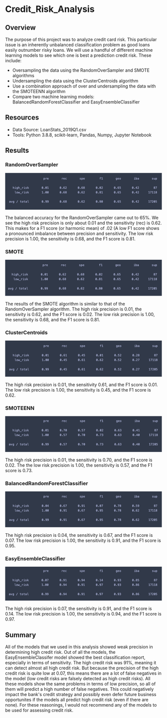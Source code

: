 # Credit_Risk_Analysis

## Overview
The purpose of this project was to analyze credit card risk. This particular issue is an inherently unbalanced classification problem as good loans easily outnumber risky loans. We will use a handful of different machine learning models to see which one is best a prediction credit risk. These include:
  - Oversampling the data using the RandomOverSampler and SMOTE algorithms
  - Undersampling the data using the ClusterCentroids algorithm
  - Use a combination approach of over and undersampling the data with the SMOTEENN algorithm
  - Compare two machine learning models: BalancedRandomForestClassifier and EasyEnsembleClassifier

## Resources
- Data Source: LoanStats_2019Q1.csv
- Tools: Python 3.8.8, scikit-learn, Pandas, Numpy, Jupyter Notebook

## Results
### RandomOverSampler
![ROS](https://github.com/RyleeJensen/Credit_Risk_Analysis/blob/main/Images/RandomOverSampler.png)

The balanced accuracy for the RandomOverSampler came out to 65%. We see the high risk precision is only about 0.01 and the sensitivity (rec) is 0.62. This makes for a F1 score (or harmonic mean) of .02 (A low F1 score shows a pronounced imbalance between precision and sensitivity. The low risk precision is 1.00, the sensitivity is 0.68, and the F1 score is 0.81.

### SMOTE
![SMOTE](https://github.com/RyleeJensen/Credit_Risk_Analysis/blob/main/Images/SMOTE.png)

The results of the SMOTE algorithm is similar to that of the RandomOverSampler algorithm. The high risk precision is 0.01, the sensitivity is 0.62, and the F1 score is 0.02. The low risk precision is 1.00, the sensitivity is 0.68, and the F1 score is 0.81.

### ClusterCentroids 
![ClusterCentroids](https://github.com/RyleeJensen/Credit_Risk_Analysis/blob/main/Images/ClusterCentroids.png)

The high risk precision is 0.01, the sensitivity 0.61, and the F1 score is 0.01. The low risk precision is 1.00, the sensitivity is 0.45, and the F1 score is 0.62.

### SMOTEENN
![SMOTEENN](https://github.com/RyleeJensen/Credit_Risk_Analysis/blob/main/Images/SMOTEENN.png)

The high risk precision is 0.01, the sensitivity is 0.70, and the F1 score is 0.02. The the low risk precision is 1.00, the sensitivity is 0.57, and the F1 score is 0.73.

### BalancedRandomForestClassifier
![BRFC](https://github.com/RyleeJensen/Credit_Risk_Analysis/blob/main/Images/BRFC.png)

The high risk precision is 0.04, the sensitivity is 0.67, and the F1 score is 0.07. The low risk precision is 1.00, the sensitivity is 0.91, and the F1 score is 0.95.

### EasyEnsembleClassifier
![EEC](https://github.com/RyleeJensen/Credit_Risk_Analysis/blob/main/Images/EEC.png)

The high risk precision is 0.07, the sensitivity is 0.91, and the F1 score is 0.14. The low risk precision is 1.00, the sensitivity is 0.94, and the F1 score is 0.97.

## Summary
All of the models that we used in this analysis showed weak precision in determining high credit risk. Out of all the models, the EasyEnsembleClassifer model showed the best classification report, especially in terms of sensitivity. The high credit risk was 91%, meaning it can detect almost all high credit risk. But because the precision of the high credit risk is quite low at 0.07, this means there are a lot of false negatives in the model (low credit risks are falsely detected as high credit risks). All these models show the same problems in terms of low precision, so all of them will predict a high number of false negatives. This could negatively impact the bank's credit strategy and possibly even defer future business opportunites if the models all predict high credit risk (even if there are none). For these reasonings, I would not recommend any of the models to be used for assessing credit risk.
